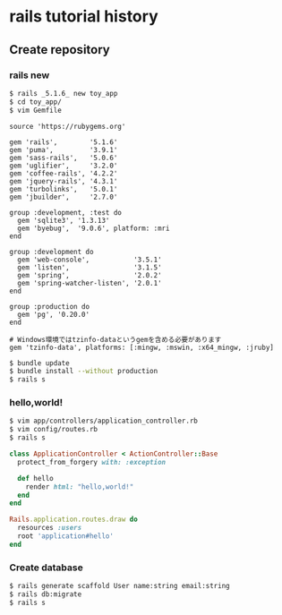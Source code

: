 # rails tutorial history

## Create repository

### rails new

```sh
$ rails _5.1.6_ new toy_app
$ cd toy_app/
$ vim Gemfile
```

```Gemfile
source 'https://rubygems.org'

gem 'rails',        '5.1.6'
gem 'puma',         '3.9.1'
gem 'sass-rails',   '5.0.6'
gem 'uglifier',     '3.2.0'
gem 'coffee-rails', '4.2.2'
gem 'jquery-rails', '4.3.1'
gem 'turbolinks',   '5.0.1'
gem 'jbuilder',     '2.7.0'

group :development, :test do
  gem 'sqlite3', '1.3.13'
  gem 'byebug',  '9.0.6', platform: :mri
end

group :development do
  gem 'web-console',           '3.5.1'
  gem 'listen',                '3.1.5'
  gem 'spring',                '2.0.2'
  gem 'spring-watcher-listen', '2.0.1'
end

group :production do
  gem 'pg', '0.20.0'
end

# Windows環境ではtzinfo-dataというgemを含める必要があります
gem 'tzinfo-data', platforms: [:mingw, :mswin, :x64_mingw, :jruby]
```

```sh
$ bundle update
$ bundle install --without production
$ rails s
```

### hello,world!

```sh
$ vim app/controllers/application_controller.rb 
$ vim config/routes.rb 
$ rails s
```

```app/controllers/application_controller.rb
class ApplicationController < ActionController::Base
  protect_from_forgery with: :exception

  def hello
    render html: "hello,world!"
  end
end
```

```config/routes.rb
Rails.application.routes.draw do
  resources :users
  root 'application#hello'
end
```

### Create database

```sh
$ rails generate scaffold User name:string email:string
$ rails db:migrate
$ rails s
```
